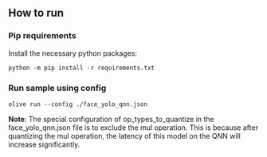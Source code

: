 ## How to run
### Pip requirements
Install the necessary python packages:
```
python -m pip install -r requirements.txt
```

### Run sample using config
```
olive run --config ./face_yolo_qnn.json
```

**Note**: The special configuration of op_types_to_quantize in the face_yolo_qnn.json file is to exclude the mul operation. This is because after quantizing the mul operation, the latency of this model on the QNN will increase significantly.
